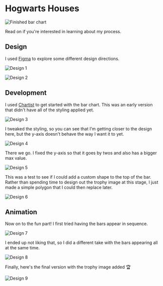 # Hogwarts Houses
![Finished bar chart](/../process/images/design9.gif)

Read on if you're interested in learning about my process.

## Design
I used [Figma](https://www.figma.com) to explore some different design directions.

![Design 1](/../process/images/design1.jpg)

![Design 2](/../process/images/design2.jpg)


## Development
I used [Chartist](https://gionkunz.github.io/chartist-js) to get started with the bar chart. This was an early version that didn't have all of the styling applied yet.

![Design 3](/../process/images/design3.jpg)


I tweaked the styling, so you can see that I'm getting closer to the design here, but the y-axis doesn't behave the way I want it to yet. 

![Design 4](/../process/images/design4.jpg)


There we go. I fixed the y-axis so that it goes by twos and also has a bigger max value.

![Design 5](/../process/images/design5.jpg)


This was a test to see if I could add a custom shape to the top of the bar. Rather than spending time to design out the trophy image at this stage, I just made a simple polygon that I could then replace later.

![Design 6](/../process/images/design6.jpg)


## Animation
Now on to the fun part!
I first tried having the bars appear in sequence.

![Design 7](/../process/images/design7.gif)


I ended up not liking that, so I did a different take with the bars appearing all at the same time.

![Design 8](/../process/images/design8.gif)


Finally, here's the final version with the trophy image added 🏆

![Design 9](/../process/images/design9.gif)
